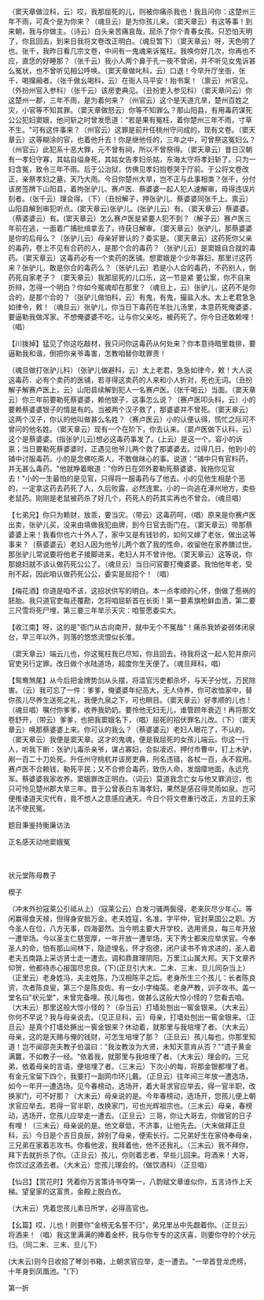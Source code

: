 <!-- { "loadSidebar": true } -->
（窦天章做泣科，云）哎，我那屈死的儿，则被你痛杀我也！我且问你：这楚州三年不雨，可真个是为你来？（魂旦云）是为你孩儿来。（窦天章云）有这等事！到来朝，我与你做主。（诗云）白头亲苦痛哀哉，屈杀了你个青春女孩。只恐怕天明了，你且回去，到来日我将文卷改正明白。（魂旦暂下）（窦天章云）呀，天色明了也。张千，我昨日看几宗文卷，中间有一鬼魂来诉冤枉。我唤你好几次，你再也不应，直恁的好睡那？（张千云）我小人两个鼻于孔一夜不曾闭，并不听见女鬼诉甚么冤状，也不曾听见相公呼唤。（窦天章做叱科，云）口退！今早升厅坐衙，张千，喝撺厢者。（张千做幺喝科，云）在衙人马平安！抬书案！（禀云）州官见。（外扮州官入参科）（张千云）该房吏典见。（丑扮吏入参见科）（窦天章问云）你这楚州一郡，三年不雨，是为着何来？（州官云）这个是天道亢旱，楚州百姓之灾，小官等不知其罪。（窦天章做怒云）你等不知罪么？那山阳县，有用毒药谋死公公犯妇窦娥，他问斩之时曾发愿道："若是果有冤枉，着你楚州三年不雨，寸草不生。"可有这件事来？（州官云）这罪是前升任桃州守问成的，现有文卷。（窦天章云）这等糊涂的官，也着他升去！你是继他任的，三年之中，可曾祭这冤妇么？（州官云）此犯系十恶大罪，元不曾有祠，所以不曾祭得。（窦天章云）昔日汉朝有一孝妇守寡，其姑自缢身死，其姑女告孝妇杀姑，东海太守将孝妇斩了。只为一妇含冤，致令三年不雨。后于公治狱，仿佛见孝妇抱卷哭于厅前。于公将文卷改正，亲祭孝妇之墓，天乃大雨。今日你楚州大旱，岂不正与此事相类？张千，分付该房签牌下山阳县，着拘张驴儿、赛卢医、蔡婆婆一起人犯人速解审，毋得违误片刻者。（张千云）理会得。（下）（丑扮解子，押张驴儿、蔡婆婆同张千上。禀云）山阳县解到审犯听点。(窦天章云)张驴儿。(张驴儿云）有。（窦天章云）蔡婆婆。（蔡婆婆云）有。(窦天章云）怎么赛卢医是紧要人犯不到？（解子云）赛卢医三年前在逃，一面着广捕批缉拿去了，待获日解审。（窦天章云）张驴儿，那蔡婆婆是你的后母么？（张驴儿云）母亲好冒认的？委实是。（窦天章云）这药死你父亲的毒药，卷上不见有合药的人，是那个合的毒药？（张驴儿云）是窦娥自合就的毒药。（窦天章云）这毒药必有一个卖药的医铺。想窦娥是个少年寡妇，那里讨这药来？张驴儿，敢是你合的毒药么？（张驴儿云）若是小人合的毒药，不药别人，倒药死自家老子？（窦天章云）我那屈死的儿口乐，这一节是紧
要公案，你不自来折辩，怎得一个明白？你如今冤魂却在那里？（魂旦上，云）张驴儿，这药不是你合的，是那个合的？（张驴儿做怕科，云）有鬼，有鬼，撮盐入水。太上老君急急如律令，敕！（魂旦云）张驴儿，你当日下毒药在羊肚儿汤里，本意药死俺婆婆，要逼勒我做浑家。不想俺婆婆不吃，让与你父亲吃，被药死了。你今日还敢赖哩！（唱）

【川拨掉】猛见了你这吃敲材，我只问你这毒药从何处来？你本意待暗里栽排，要逼勒我和谐，倒把你亲爷毒害，怎教咱替你耽罪责！

（魂旦做打张驴儿科）（张驴儿做避科，云）太上老君，急急如律今，敕！大人说这毒药．必有个卖药的医铺，若寻得这卖药的人来和小人折对，死也无词。（丑扮解子解赛卢医上，云）山阳县续解到犯人一名赛卢医。（张千喝云）当面。（窦天章云）你三年前要勒死蔡婆婆，赖他银子，这事怎么说？（赛卢医叩头科，云）小的要赖蔡婆婆银子的情是有的。当被两个汉子救了，那婆婆并不曾死。（窦天章云）这两个汉子，你认的他叫做甚么名姓？（赛卢医云）小的认便认得，慌忙之际可不曾问的他名姓。（窦天章云）现有一个在阶下，你去认来。（窦卢医做下认科，云）这个是蔡婆婆。(指张驴儿云)想必这毒药事发了。(上云）是这一个。容小的诉禀；当日要勒死蔡婆婆时，正遇见他爷儿两个救了那婆婆去。过得几日，他到小的铺中讨服毒药。小的是念佛吃斋人，不敢做昧心的事。说道："铺中只有官料药，并无甚么毒药。"他就睁着眼道："你昨日在郊外要勒死蔡婆婆，我拖你见官去！"小的一生最怕的是见官，只得将一服毒药与了他去。小的见他生相是个恶的，一定拿这药去药死了人，久后败露，必然连累。小的一向逃在涿州地方，卖些老鼠药。刚刚是老鼠被药杀了好几个，药死人的药其实再也不曾合。（魂旦唱）

【七弟兄】你只为赖财，放乖，要当灾。（带云）这毒药呵，（唱）原来是你赛卢医出卖，张驴儿买，没来由填做我犯由牌，到今日官去衙门在。（窦天章云）带那蔡婆婆上来！我看你也六十外人了，家中又是有钱钞的，如何又嫁了老张，做出这等事来？（蔡婆婆云）老妇人因为他爷儿两个救了我的性命，收留他在家养膳过世。那张驴儿常说要将他老子接脚进来，老妇人并不曾许他。（窦天章云）这等说，你那媳妇就不该认做药死公公了。（魂旦云）当日问官要打俺婆婆，我怕他年老，受刑不起，因此咱认做药死公公，委实是屈招个！（唱）

【梅花酒】你道是咱不该，这招状供写的明白。本一点孝顺的心怀，倒做了惹祸的胚胎。我只道官吏每还覆勘，怎将咱屈斩首在长街！第一要素旗枪鲜血洒，第二要三尺雪将死尸埋，第三要三年旱示天灾：咱誓愿委实大。

【收江南】呀，这的是"衙门从古向南开，就中无个不冤哉"！痛杀我娇姿弱体闭泉台，早三年以外，则落的悠悠流恨似长淮。

（窦天章云）端云儿也，你这冤枉我已尽知，你且回去。待我将这一起人犯并原问官吏另行定罪。改日做个水陆道场，超度你生天便了。（魂旦拜科，唱）

【鸳鸯煞尾】从今后把金牌势剑从头摆，将滥官污吏都杀坏，与天子分忧，万民除害。（云）我可忘了一件：爹爹，俺婆婆年纪高大，无人侍养，你可收恤家中，替你孩儿尽养生送死之礼，我便九泉之下，可也瞑目。（窦天章云）好孝顺的儿也！（魂旦唱）嘱付你爹爹，收养我奶奶。要怜他无妇无儿，谁管顾年衰迈！再将那文卷舒开，（带云）爹爹，也把我窦娥名下，（唱）屈死的招伏罪名儿改。（下）（窦天章云）唤那蔡婆婆上来。你可认的我么？（蔡婆婆云）老妇人眼花了，不认的。（窦天章云）我便是窦天章。这才的鬼魂，便是我屈死的女孩儿端云。你这一行人，听我下断：张驴儿毒杀亲爷，谋占寡妇，合拟凌迟，押付市曹中，钉上木驴，剐一百二十刀处死。升任州守桃杌并该房吏典，刑名违错，各杖一百，永不叙用。赛卢医不合赖钱，勒死平民；又不合修合毒药，致伤人命，发烟瘴地面，永远充军。蔡婆婆我家收养。窦娥罪改正明白。（词云）莫道我念亡女与他又罪消愆，也只可怜见楚州郡大旱三年。昔于公曾表白东海孝妇，果然是感召得灵雨如泉。岂可便推诿道天灾代有，竟不想人之意感应通天。今日个将文卷重行改正，方显的王家法不使民冤。

题目秉鉴持衡廉访法

正名感天动地窦娥冤


　
　




状元堂陈母教子

楔子

（冲末外扮寇莱公引祗从上）（寇莱公云）白发刁骚两鬓侵，老来灰尽少年心。等闲赢得食天禄，但得身安抵万金。老夫姓寇，名准，字平仲，官封莱国公之职。方今圣人在位，八方无事，四海晏然。当今明主要大开学校，选用贤良，每三年开放一遭举场。今以圣主仁慈宽厚，一年开放一遭举场，天下秀士都来应举求官。今奉圣人的命，怕有那山间林下，隐迹埋名，怀才抱德，闭户读书不肯求进的，圣人着老夫五南路上采访贤士走一遭去。调和鼎鼐理阴阳，万里江山属大邦。天下文章齐仰贺，他都待赤心报国尽忠良。(下)(正旦引大末、二未、三末、旦儿同杂当上）（正里云）老身姓冯，夫主姓陈，乃汉相陈平之后。老身所生三个孩儿：长者陈良资，次者陈良叟，第三个是陈良佐。有一女小字梅英。老身严教，训子攻书。盖一堂名曰"状元堂"，未曾完备哩。孩儿每也，做甚么这般大惊小怪的？您看去咱。（大末云）那里这般大惊小怪的？（杂当云）打墙处刨出一窖金银来。（大末云）你何不早说？我与母亲说去。（见正旦科，云）母亲，打墙处刨出一窖金银来。（正旦云）是真个打墙处撅出一窖金银来？休动着，就那里与我培埋了者。（大末云）母亲，这的是天赐与俺的钱财，可怎生培埋了那？（正旦云）孩儿每也，你那里知道！岂不闻邵尧夫教子伯温曰："我汝教汝为大贤，未知天意肯从否？""遗子黄金满籝，不如教子一经。"依着我，就那里与我培埋了者。（大末云）理会的。三兄弟，依着母亲的言语，便培埋了者。（三末云）下次小的每，将那金银都埋了者。有金元宝留下四个，我要打一副网巾环儿戴。（正旦云）往年间三年放一遭选场，如今一年开一遭选场。见今春榜动，选场开，着大哥求官应举去，得一官半职，改换家门，可不好那？（大末云）母亲说的是。今年春榜动，选场开，您孩儿便上朝求官应举去。若得一官半职，改换家门，可也光辉祖宗也。（三末云）母亲，春榜动，选场开，您孩儿应举走一遭去。（正旦云）三哥，你让大哥去，你做官的日子有哩！（三末云）母亲说的是。他文章低，不济事，让他先去。（大末做拜正旦科，云）今日是个吉日良辰，辞别了母亲，便索长行。二兄弟好生在家侍奉母亲，三兄弟在家着志攻书。你看他波，我拜着他，他不还我礼。（三末云）我不拜你，拜下去就折杀了你。（正旦云）孩儿，你则着志者，早些儿回来。将酒来！大哥，你饮过这酒去者。（大末云）您孩儿理会的。（做饮酒科）（正旦唱）

【仙吕】【赏花时】凭着你万言策诗书夺第一，八韵赋文章谁似你，五言诗作上天梯。望皇家的这富贵，金殿上脱白衣。

（大末云）凭着您孩儿素日所学，必得高官也。

【幺篇】哎，儿也！则要你"金榜无名誓不归"，弟兄里丛中先觑着你。（正旦云）将酒来！（唱）我这里满满的捧着金杯，我与你专专的这庆喜，则要你夺的个状元归。（同二末、三末、旦儿下）

(大末云)则今日收拾了琴剑书箱，上朝求官应举，走一遭去。"一举首登龙虎榜，十年身到凤凰池。"(下)


第一折

